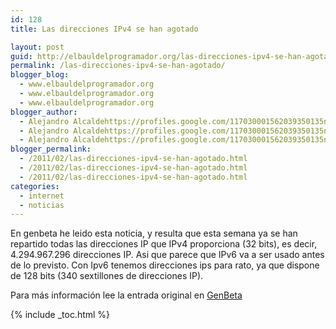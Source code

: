 ```yaml
---
id: 128
title: Las direcciones IPv4 se han agotado

layout: post
guid: http://elbauldelprogramador.org/las-direcciones-ipv4-se-han-agotado/
permalink: /las-direcciones-ipv4-se-han-agotado/
blogger_blog:
  - www.elbauldelprogramador.org
  - www.elbauldelprogramador.org
  - www.elbauldelprogramador.org
blogger_author:
  - Alejandro Alcaldehttps://profiles.google.com/117030001562039350135noreply@blogger.com
  - Alejandro Alcaldehttps://profiles.google.com/117030001562039350135noreply@blogger.com
  - Alejandro Alcaldehttps://profiles.google.com/117030001562039350135noreply@blogger.com
blogger_permalink:
  - /2011/02/las-direcciones-ipv4-se-han-agotado.html
  - /2011/02/las-direcciones-ipv4-se-han-agotado.html
  - /2011/02/las-direcciones-ipv4-se-han-agotado.html
categories:
  - internet
  - noticias
---
```

En genbeta he leido esta noticia, y resulta que esta semana ya se han repartido todas las direcciones IP que IPv4 proporciona (32 bits), es decir, 4.294.967.296 direcciones IP. Asi que parece que IPv6 va a ser usado antes de lo previsto. Con Ipv6 tenemos direcciones ips para rato, ya que dispone de 128 bits (340 sextillones de direcciones IP).

Para más información lee la entrada original en <a target="_blank" href="http://www.genbeta.com/actualidad/las-ultimas-direcciones-ipv4-se-han-agotado-ipv6-es-la-solucion">GenBeta</a>



{% include _toc.html %}
